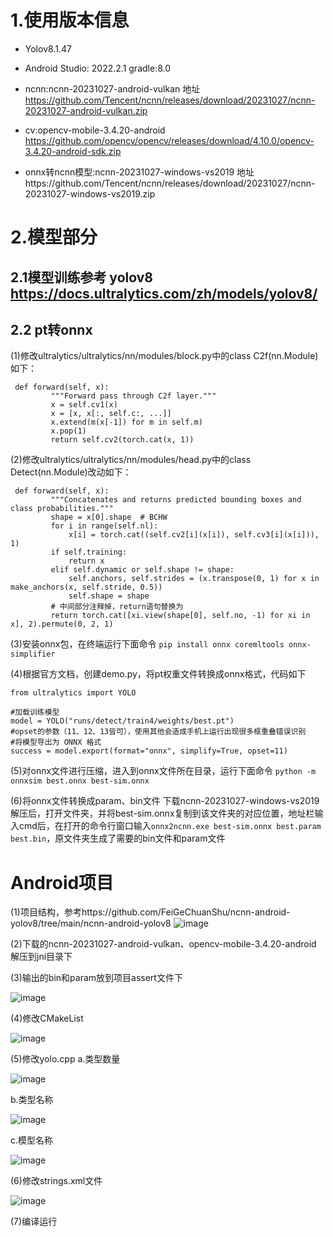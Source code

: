 # 1.使用版本信息
- Yolov8.1.47

- Android Studio: 2022.2.1 gradle:8.0 

- ncnn:ncnn-20231027-android-vulkan 
地址 https://github.com/Tencent/ncnn/releases/download/20231027/ncnn-20231027-android-vulkan.zip 

- cv:opencv-mobile-3.4.20-android 
https://github.com/opencv/opencv/releases/download/4.10.0/opencv-3.4.20-android-sdk.zip 

- onnx转ncnn模型:ncnn-20231027-windows-vs2019 
地址https://github.com/Tencent/ncnn/releases/download/20231027/ncnn-20231027-windows-vs2019.zip

# 2.模型部分
## 2.1模型训练参考 yolov8 https://docs.ultralytics.com/zh/models/yolov8/
## 2.2 pt转onnx
(1)修改ultralytics/ultralytics/nn/modules/block.py中的class C2f(nn.Module)如下：

```
 def forward(self, x):
         """Forward pass through C2f layer."""
         x = self.cv1(x)
         x = [x, x[:, self.c:, ...]]
         x.extend(m(x[-1]) for m in self.m)
         x.pop(1)
         return self.cv2(torch.cat(x, 1))
```
(2)修改ultralytics/ultralytics/nn/modules/head.py中的class Detect(nn.Module)改动如下：
```
 def forward(self, x):
         """Concatenates and returns predicted bounding boxes and class probabilities."""
         shape = x[0].shape  # BCHW
         for i in range(self.nl):
             x[i] = torch.cat((self.cv2[i](x[i]), self.cv3[i](x[i])), 1)
         if self.training:
             return x
         elif self.dynamic or self.shape != shape:
             self.anchors, self.strides = (x.transpose(0, 1) for x in make_anchors(x, self.stride, 0.5))
             self.shape = shape
         # 中间部分注释掉，return语句替换为
         return torch.cat([xi.view(shape[0], self.no, -1) for xi in x], 2).permute(0, 2, 1)
```
(3)安装onnx包，在终端运行下面命令
`pip install onnx coremltools onnx-simplifier`

(4)根据官方文档，创建demo.py，将pt权重文件转换成onnx格式，代码如下
```
from ultralytics import YOLO

#加载训练模型
model = YOLO("runs/detect/train4/weights/best.pt")
#opset的参数（11、12、13皆可），使用其他会造成手机上运行出现很多框重叠错误识别
#将模型导出为 ONNX 格式
success = model.export(format="onnx", simplify=True, opset=11)
```
(5)对onnx文件进行压缩，进入到onnx文件所在目录，运行下面命令
`python -m onnxsim best.onnx best-sim.onnx`

(6)将onnx文件转换成param、bin文件
下载ncnn-20231027-windows-vs2019解压后，打开文件夹，并将best-sim.onnx复制到该文件夹的对应位置，地址栏输入cmd后，在打开的命令行窗口输入`onnx2ncnn.exe best-sim.onnx best.param best.bin`，原文件夹生成了需要的bin文件和param文件

# Android项目
(1)项目结构，参考https://github.com/FeiGeChuanShu/ncnn-android-yolov8/tree/main/ncnn-android-yolov8
![image](https://github.com/user-attachments/assets/41a97bb3-9afe-4449-9cf9-6e3431710b9b)

(2)下载的ncnn-20231027-android-vulkan、opencv-mobile-3.4.20-android 解压到jni目录下

(3)输出的bin和param放到项目assert文件下

![image](https://github.com/user-attachments/assets/846b15d5-995a-4044-889c-3a950afa63c2)

(4)修改CMakeList

![image](https://github.com/user-attachments/assets/088d3b50-21bf-40ec-991e-1377e43a680d)

(5)修改yolo.cpp
a.类型数量

![image](https://github.com/user-attachments/assets/aaa7998d-0f7a-4225-82e0-40df4e5bf4b8)

b.类型名称

![image](https://github.com/user-attachments/assets/ee5376ad-e340-4c7b-a72c-a45c8d4a5235)

c.模型名称

![image](https://github.com/user-attachments/assets/09f11f41-9d40-429b-9521-d183c627ae83)

(6)修改strings.xml文件

![image](https://github.com/user-attachments/assets/4a3e3b9d-c366-4d82-a127-f4406fb976cc)

(7)编译运行

